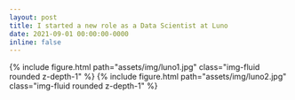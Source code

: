 ```yaml
---
layout: post
title: I started a new role as a Data Scientist at Luno
date: 2021-09-01 00:00:00-0000
inline: false
---
```


{% include figure.html path="assets/img/luno1.jpg" class="img-fluid rounded z-depth-1" %}
{% include figure.html path="assets/img/luno2.jpg" class="img-fluid rounded z-depth-1" %}
